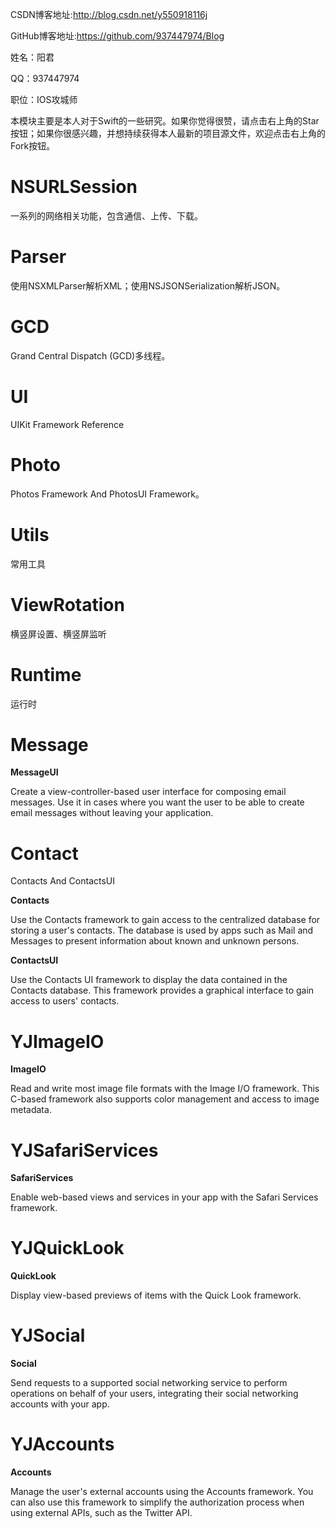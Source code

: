 CSDN博客地址:http://blog.csdn.net/y550918116j

GitHub博客地址:https://github.com/937447974/Blog

姓名：阳君

QQ：937447974

职位：IOS攻城师

本模块主要是本人对于Swift的一些研究。如果你觉得很赞，请点击右上角的Star按钮；如果你很感兴趣，并想持续获得本人最新的项目源文件，欢迎点击右上角的Fork按钮。

# NSURLSession

一系列的网络相关功能，包含通信、上传、下载。

# Parser

使用NSXMLParser解析XML；使用NSJSONSerialization解析JSON。

# GCD

Grand Central Dispatch (GCD)多线程。

# UI

UIKit Framework Reference

# Photo

Photos Framework And PhotosUI Framework。

# Utils

常用工具

# ViewRotation

横竖屏设置、横竖屏监听

# Runtime

运行时

# Message

**MessageUI**

Create a view-controller-based user interface for composing email messages. Use it in cases where you want the user to be able to create email messages without leaving your application.

# Contact

Contacts And ContactsUI

**Contacts**

Use the Contacts framework to gain access to the centralized database for storing a user's contacts. The database is used by apps such as Mail and Messages to present information about known and unknown persons.

**ContactsUI**

Use the Contacts UI framework to display the data contained in the Contacts database. This framework provides a graphical interface to gain access to users' contacts.


# YJImageIO

**ImageIO**

Read and write most image file formats with the Image I/O framework. This C-based framework also supports color management and access to image metadata.

# YJSafariServices

**SafariServices**

Enable web-based views and services in your app with the Safari Services framework.

# YJQuickLook

**QuickLook**

Display view-based previews of items with the Quick Look framework.

# YJSocial

**Social**

Send requests to a supported social networking service to perform operations on behalf of your users, integrating their social networking accounts with your app.

# YJAccounts

**Accounts**

Manage the user's external accounts using the Accounts framework. You can also use this framework to simplify the authorization process when using external APIs, such as the Twitter API.



